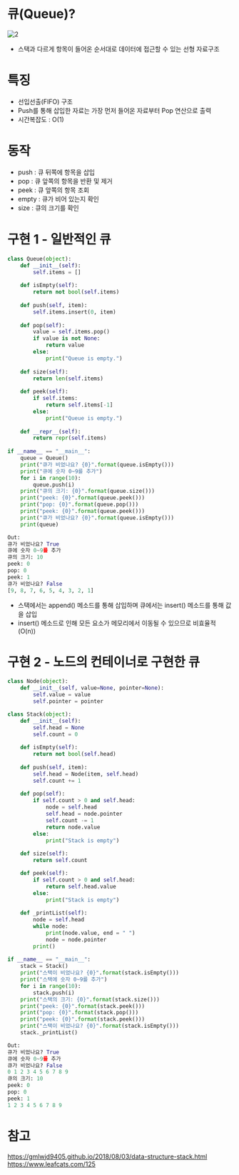 # 큐(Queue)?
![2](https://user-images.githubusercontent.com/48504392/75146178-e1bb6e00-573d-11ea-8c2e-c10c87b82ef7.jpg)
- 스택과 다르게 항목이 들어온 순서대로 데이터에 접근할 수 있는 선형 자료구조

# 특징
- 선입선출(FIFO) 구조
- Push를 통해 삽입한 자료는 가장 먼저 들어온 자료부터 Pop 연산으로 출력
- 시간복잡도 : O(1)

# 동작
- push : 큐 뒤쪽에 항목을 삽입
- pop : 큐 앞쪽의 항목을 반환 및 제거
- peek : 큐 앞쪽의 항목 조회
- empty : 큐가 비어 있는지 확인
- size : 큐의 크기를 확인

# 구현 1 - 일반적인 큐
~~~python
class Queue(object):
    def __init__(self):
        self.items = []
        
    def isEmpty(self):
        return not bool(self.items)
    
    def push(self, item):
        self.items.insert(0, item)
        
    def pop(self):
        value = self.items.pop()
        if value is not None:
            return value
        else:
            print("Queue is empty.")
            
    def size(self):
        return len(self.items)
    
    def peek(self):
        if self.items:
            return self.items[-1]
        else:
            print("Queue is empty.")
            
    def __repr__(self):
        return repr(self.items)
    
if __name__ == "__main__":
    queue = Queue()
    print("큐가 비었나요? {0}".format(queue.isEmpty()))
    print("큐에 숫자 0~9를 추가")
    for i in range(10):
        queue.push(i)
    print("큐의 크기: {0}".format(queue.size()))
    print("peek: {0}".format(queue.peek()))
    print("pop: {0}".format(queue.pop()))
    print("peek: {0}".format(queue.peek()))
    print("큐가 비었나요? {0}".format(queue.isEmpty()))
    print(queue)
~~~
~~~python
Out:
큐가 비었나요? True
큐에 숫자 0~9를 추가
큐의 크기: 10
peek: 0
pop: 0
peek: 1
큐가 비었나요? False
[9, 8, 7, 6, 5, 4, 3, 2, 1]
~~~
- 스택에서는 append() 메소드를 통해 삽입하며 큐에서는 insert() 메소드를 통해 값을 삽입  
- insert() 메소드로 인해 모든 요소가 메모리에서 이동될 수 있으므로 비효율적(O(n))
# 구현 2 - 노드의 컨테이너로 구현한 큐
~~~python
class Node(object):
    def __init__(self, value=None, pointer=None):
        self.value = value
        self.pointer = pointer

class Stack(object):
    def __init__(self):
        self.head = None
        self.count = 0
        
    def isEmpty(self):
        return not bool(self.head)
    
    def push(self, item):
        self.head = Node(item, self.head)
        self.count += 1
        
    def pop(self):
        if self.count > 0 and self.head:
            node = self.head
            self.head = node.pointer
            self.count -= 1
            return node.value
        else:
            print("Stack is empty")
            
    def size(self):
        return self.count

    def peek(self):
        if self.count > 0 and self.head:
            return self.head.value
        else:
            print("Stack is empty")
            
    def _printList(self):
        node = self.head
        while node:
            print(node.value, end = " ")
            node = node.pointer
        print()
    
if __name__ == "__main__":
    stack = Stack()
    print("스택이 비었나요? {0}".format(stack.isEmpty()))
    print("스택에 숫자 0~9를 추가")
    for i in range(10):
        stack.push(i)
    print("스택의 크기: {0}".format(stack.size()))
    print("peek: {0}".format(stack.peek()))
    print("pop: {0}".format(stack.pop()))
    print("peek: {0}".format(stack.peek()))
    print("스택이 비었나요? {0}".format(stack.isEmpty()))
    stack._printList()
~~~
~~~python
Out:
큐가 비었나요? True
큐에 숫자 0~9를 추가
큐가 비었나요? False
0 1 2 3 4 5 6 7 8 9 
큐의 크기: 10
peek: 0
pop: 0
peek: 1
1 2 3 4 5 6 7 8 9 
~~~
# 참고
https://gmlwjd9405.github.io/2018/08/03/data-structure-stack.html  
https://www.leafcats.com/125
